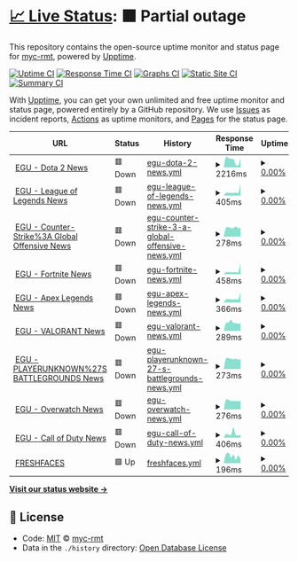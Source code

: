 # [📈 Live Status](https://myc-rmt.github.io/upptime): <!--live status--> **🟧 Partial outage**

This repository contains the open-source uptime monitor and status page for [myc-rmt](https://myc-rmt.github.io/upptime), powered by [Upptime](https://github.com/upptime/upptime).

[![Uptime CI](https://github.com/koj-co/upptime/workflows/Uptime%20CI/badge.svg)](https://github.com/koj-co/upptime/actions?query=workflow%3A%22Uptime+CI%22)
[![Response Time CI](https://github.com/koj-co/upptime/workflows/Response%20Time%20CI/badge.svg)](https://github.com/koj-co/upptime/actions?query=workflow%3A%22Response+Time+CI%22)
[![Graphs CI](https://github.com/koj-co/upptime/workflows/Graphs%20CI/badge.svg)](https://github.com/koj-co/upptime/actions?query=workflow%3A%22Graphs+CI%22)
[![Static Site CI](https://github.com/koj-co/upptime/workflows/Static%20Site%20CI/badge.svg)](https://github.com/koj-co/upptime/actions?query=workflow%3A%22Static+Site+CI%22)
[![Summary CI](https://github.com/koj-co/upptime/workflows/Summary%20CI/badge.svg)](https://github.com/koj-co/upptime/actions?query=workflow%3A%22Summary+CI%22)

With [Upptime](https://upptime.js.org), you can get your own unlimited and free uptime monitor and status page, powered entirely by a GitHub repository. We use [Issues](https://github.com/myc-rmt/upptime/issues) as incident reports, [Actions](https://github.com/myc-rmt/upptime/actions) as uptime monitors, and [Pages](https://myc-rmt.github.io/upptime) for the status page.

<!--start: status pages-->
<!-- This summary is generated by Upptime (https://github.com/upptime/upptime) -->
<!-- Do not edit this manually, your changes will be overwritten -->
<!-- prettier-ignore -->
| URL | Status | History | Response Time | Uptime |
| --- | ------ | ------- | ------------- | ------ |
| <img alt="" src="https://favicons.githubusercontent.com/my-egu.vercel.app" height="13"> [EGU - Dota 2 News](https://my-egu.vercel.app/api/news/scrapeGoogle?topic=Dota%202) | 🟥 Down | [egu-dota-2-news.yml](https://github.com/myc-rmt/upptime/commits/HEAD/history/egu-dota-2-news.yml) | <details><summary><img alt="Response time graph" src="./graphs/egu-dota-2-news/response-time-week.png" height="20"> 2216ms</summary><br><a href="https://upptime.myc.com.my/history/egu-dota-2-news"><img alt="Response time 7136" src="https://img.shields.io/endpoint?url=https%3A%2F%2Fraw.githubusercontent.com%2Fmyc-rmt%2Fupptime%2FHEAD%2Fapi%2Fegu-dota-2-news%2Fresponse-time.json"></a><br><a href="https://upptime.myc.com.my/history/egu-dota-2-news"><img alt="24-hour response time 2736" src="https://img.shields.io/endpoint?url=https%3A%2F%2Fraw.githubusercontent.com%2Fmyc-rmt%2Fupptime%2FHEAD%2Fapi%2Fegu-dota-2-news%2Fresponse-time-day.json"></a><br><a href="https://upptime.myc.com.my/history/egu-dota-2-news"><img alt="7-day response time 2216" src="https://img.shields.io/endpoint?url=https%3A%2F%2Fraw.githubusercontent.com%2Fmyc-rmt%2Fupptime%2FHEAD%2Fapi%2Fegu-dota-2-news%2Fresponse-time-week.json"></a><br><a href="https://upptime.myc.com.my/history/egu-dota-2-news"><img alt="30-day response time 5620" src="https://img.shields.io/endpoint?url=https%3A%2F%2Fraw.githubusercontent.com%2Fmyc-rmt%2Fupptime%2FHEAD%2Fapi%2Fegu-dota-2-news%2Fresponse-time-month.json"></a><br><a href="https://upptime.myc.com.my/history/egu-dota-2-news"><img alt="1-year response time 7136" src="https://img.shields.io/endpoint?url=https%3A%2F%2Fraw.githubusercontent.com%2Fmyc-rmt%2Fupptime%2FHEAD%2Fapi%2Fegu-dota-2-news%2Fresponse-time-year.json"></a></details> | <details><summary><a href="https://upptime.myc.com.my/history/egu-dota-2-news">0.00%</a></summary><a href="https://upptime.myc.com.my/history/egu-dota-2-news"><img alt="All-time uptime 65.26%" src="https://img.shields.io/endpoint?url=https%3A%2F%2Fraw.githubusercontent.com%2Fmyc-rmt%2Fupptime%2FHEAD%2Fapi%2Fegu-dota-2-news%2Fuptime.json"></a><br><a href="https://upptime.myc.com.my/history/egu-dota-2-news"><img alt="24-hour uptime 0.00%" src="https://img.shields.io/endpoint?url=https%3A%2F%2Fraw.githubusercontent.com%2Fmyc-rmt%2Fupptime%2FHEAD%2Fapi%2Fegu-dota-2-news%2Fuptime-day.json"></a><br><a href="https://upptime.myc.com.my/history/egu-dota-2-news"><img alt="7-day uptime 0.00%" src="https://img.shields.io/endpoint?url=https%3A%2F%2Fraw.githubusercontent.com%2Fmyc-rmt%2Fupptime%2FHEAD%2Fapi%2Fegu-dota-2-news%2Fuptime-week.json"></a><br><a href="https://upptime.myc.com.my/history/egu-dota-2-news"><img alt="30-day uptime 6.21%" src="https://img.shields.io/endpoint?url=https%3A%2F%2Fraw.githubusercontent.com%2Fmyc-rmt%2Fupptime%2FHEAD%2Fapi%2Fegu-dota-2-news%2Fuptime-month.json"></a><br><a href="https://upptime.myc.com.my/history/egu-dota-2-news"><img alt="1-year uptime 65.26%" src="https://img.shields.io/endpoint?url=https%3A%2F%2Fraw.githubusercontent.com%2Fmyc-rmt%2Fupptime%2FHEAD%2Fapi%2Fegu-dota-2-news%2Fuptime-year.json"></a></details>
| <img alt="" src="https://favicons.githubusercontent.com/my-egu.vercel.app" height="13"> [EGU - League of Legends News](https://my-egu.vercel.app/api/news/scrapeGoogle?topic=League%20of%20Legends) | 🟥 Down | [egu-league-of-legends-news.yml](https://github.com/myc-rmt/upptime/commits/HEAD/history/egu-league-of-legends-news.yml) | <details><summary><img alt="Response time graph" src="./graphs/egu-league-of-legends-news/response-time-week.png" height="20"> 405ms</summary><br><a href="https://upptime.myc.com.my/history/egu-league-of-legends-news"><img alt="Response time 459" src="https://img.shields.io/endpoint?url=https%3A%2F%2Fraw.githubusercontent.com%2Fmyc-rmt%2Fupptime%2FHEAD%2Fapi%2Fegu-league-of-legends-news%2Fresponse-time.json"></a><br><a href="https://upptime.myc.com.my/history/egu-league-of-legends-news"><img alt="24-hour response time 1166" src="https://img.shields.io/endpoint?url=https%3A%2F%2Fraw.githubusercontent.com%2Fmyc-rmt%2Fupptime%2FHEAD%2Fapi%2Fegu-league-of-legends-news%2Fresponse-time-day.json"></a><br><a href="https://upptime.myc.com.my/history/egu-league-of-legends-news"><img alt="7-day response time 405" src="https://img.shields.io/endpoint?url=https%3A%2F%2Fraw.githubusercontent.com%2Fmyc-rmt%2Fupptime%2FHEAD%2Fapi%2Fegu-league-of-legends-news%2Fresponse-time-week.json"></a><br><a href="https://upptime.myc.com.my/history/egu-league-of-legends-news"><img alt="30-day response time 372" src="https://img.shields.io/endpoint?url=https%3A%2F%2Fraw.githubusercontent.com%2Fmyc-rmt%2Fupptime%2FHEAD%2Fapi%2Fegu-league-of-legends-news%2Fresponse-time-month.json"></a><br><a href="https://upptime.myc.com.my/history/egu-league-of-legends-news"><img alt="1-year response time 459" src="https://img.shields.io/endpoint?url=https%3A%2F%2Fraw.githubusercontent.com%2Fmyc-rmt%2Fupptime%2FHEAD%2Fapi%2Fegu-league-of-legends-news%2Fresponse-time-year.json"></a></details> | <details><summary><a href="https://upptime.myc.com.my/history/egu-league-of-legends-news">0.00%</a></summary><a href="https://upptime.myc.com.my/history/egu-league-of-legends-news"><img alt="All-time uptime 67.71%" src="https://img.shields.io/endpoint?url=https%3A%2F%2Fraw.githubusercontent.com%2Fmyc-rmt%2Fupptime%2FHEAD%2Fapi%2Fegu-league-of-legends-news%2Fuptime.json"></a><br><a href="https://upptime.myc.com.my/history/egu-league-of-legends-news"><img alt="24-hour uptime 0.00%" src="https://img.shields.io/endpoint?url=https%3A%2F%2Fraw.githubusercontent.com%2Fmyc-rmt%2Fupptime%2FHEAD%2Fapi%2Fegu-league-of-legends-news%2Fuptime-day.json"></a><br><a href="https://upptime.myc.com.my/history/egu-league-of-legends-news"><img alt="7-day uptime 0.00%" src="https://img.shields.io/endpoint?url=https%3A%2F%2Fraw.githubusercontent.com%2Fmyc-rmt%2Fupptime%2FHEAD%2Fapi%2Fegu-league-of-legends-news%2Fuptime-week.json"></a><br><a href="https://upptime.myc.com.my/history/egu-league-of-legends-news"><img alt="30-day uptime 7.84%" src="https://img.shields.io/endpoint?url=https%3A%2F%2Fraw.githubusercontent.com%2Fmyc-rmt%2Fupptime%2FHEAD%2Fapi%2Fegu-league-of-legends-news%2Fuptime-month.json"></a><br><a href="https://upptime.myc.com.my/history/egu-league-of-legends-news"><img alt="1-year uptime 67.71%" src="https://img.shields.io/endpoint?url=https%3A%2F%2Fraw.githubusercontent.com%2Fmyc-rmt%2Fupptime%2FHEAD%2Fapi%2Fegu-league-of-legends-news%2Fuptime-year.json"></a></details>
| <img alt="" src="https://favicons.githubusercontent.com/my-egu.vercel.app" height="13"> [EGU - Counter-Strike%3A Global Offensive News](https://my-egu.vercel.app/api/news/scrapeGoogle?topic=Counter-Strike%3A%20Global%20Offensive) | 🟥 Down | [egu-counter-strike-3-a-global-offensive-news.yml](https://github.com/myc-rmt/upptime/commits/HEAD/history/egu-counter-strike-3-a-global-offensive-news.yml) | <details><summary><img alt="Response time graph" src="./graphs/egu-counter-strike-3-a-global-offensive-news/response-time-week.png" height="20"> 278ms</summary><br><a href="https://upptime.myc.com.my/history/egu-counter-strike-3-a-global-offensive-news"><img alt="Response time 407" src="https://img.shields.io/endpoint?url=https%3A%2F%2Fraw.githubusercontent.com%2Fmyc-rmt%2Fupptime%2FHEAD%2Fapi%2Fegu-counter-strike-3-a-global-offensive-news%2Fresponse-time.json"></a><br><a href="https://upptime.myc.com.my/history/egu-counter-strike-3-a-global-offensive-news"><img alt="24-hour response time 269" src="https://img.shields.io/endpoint?url=https%3A%2F%2Fraw.githubusercontent.com%2Fmyc-rmt%2Fupptime%2FHEAD%2Fapi%2Fegu-counter-strike-3-a-global-offensive-news%2Fresponse-time-day.json"></a><br><a href="https://upptime.myc.com.my/history/egu-counter-strike-3-a-global-offensive-news"><img alt="7-day response time 278" src="https://img.shields.io/endpoint?url=https%3A%2F%2Fraw.githubusercontent.com%2Fmyc-rmt%2Fupptime%2FHEAD%2Fapi%2Fegu-counter-strike-3-a-global-offensive-news%2Fresponse-time-week.json"></a><br><a href="https://upptime.myc.com.my/history/egu-counter-strike-3-a-global-offensive-news"><img alt="30-day response time 336" src="https://img.shields.io/endpoint?url=https%3A%2F%2Fraw.githubusercontent.com%2Fmyc-rmt%2Fupptime%2FHEAD%2Fapi%2Fegu-counter-strike-3-a-global-offensive-news%2Fresponse-time-month.json"></a><br><a href="https://upptime.myc.com.my/history/egu-counter-strike-3-a-global-offensive-news"><img alt="1-year response time 407" src="https://img.shields.io/endpoint?url=https%3A%2F%2Fraw.githubusercontent.com%2Fmyc-rmt%2Fupptime%2FHEAD%2Fapi%2Fegu-counter-strike-3-a-global-offensive-news%2Fresponse-time-year.json"></a></details> | <details><summary><a href="https://upptime.myc.com.my/history/egu-counter-strike-3-a-global-offensive-news">0.00%</a></summary><a href="https://upptime.myc.com.my/history/egu-counter-strike-3-a-global-offensive-news"><img alt="All-time uptime 67.71%" src="https://img.shields.io/endpoint?url=https%3A%2F%2Fraw.githubusercontent.com%2Fmyc-rmt%2Fupptime%2FHEAD%2Fapi%2Fegu-counter-strike-3-a-global-offensive-news%2Fuptime.json"></a><br><a href="https://upptime.myc.com.my/history/egu-counter-strike-3-a-global-offensive-news"><img alt="24-hour uptime 0.00%" src="https://img.shields.io/endpoint?url=https%3A%2F%2Fraw.githubusercontent.com%2Fmyc-rmt%2Fupptime%2FHEAD%2Fapi%2Fegu-counter-strike-3-a-global-offensive-news%2Fuptime-day.json"></a><br><a href="https://upptime.myc.com.my/history/egu-counter-strike-3-a-global-offensive-news"><img alt="7-day uptime 0.00%" src="https://img.shields.io/endpoint?url=https%3A%2F%2Fraw.githubusercontent.com%2Fmyc-rmt%2Fupptime%2FHEAD%2Fapi%2Fegu-counter-strike-3-a-global-offensive-news%2Fuptime-week.json"></a><br><a href="https://upptime.myc.com.my/history/egu-counter-strike-3-a-global-offensive-news"><img alt="30-day uptime 7.84%" src="https://img.shields.io/endpoint?url=https%3A%2F%2Fraw.githubusercontent.com%2Fmyc-rmt%2Fupptime%2FHEAD%2Fapi%2Fegu-counter-strike-3-a-global-offensive-news%2Fuptime-month.json"></a><br><a href="https://upptime.myc.com.my/history/egu-counter-strike-3-a-global-offensive-news"><img alt="1-year uptime 67.71%" src="https://img.shields.io/endpoint?url=https%3A%2F%2Fraw.githubusercontent.com%2Fmyc-rmt%2Fupptime%2FHEAD%2Fapi%2Fegu-counter-strike-3-a-global-offensive-news%2Fuptime-year.json"></a></details>
| <img alt="" src="https://favicons.githubusercontent.com/my-egu.vercel.app" height="13"> [EGU - Fortnite News](https://my-egu.vercel.app/api/news/scrapeGoogle?topic=Fortnite) | 🟥 Down | [egu-fortnite-news.yml](https://github.com/myc-rmt/upptime/commits/HEAD/history/egu-fortnite-news.yml) | <details><summary><img alt="Response time graph" src="./graphs/egu-fortnite-news/response-time-week.png" height="20"> 458ms</summary><br><a href="https://upptime.myc.com.my/history/egu-fortnite-news"><img alt="Response time 416" src="https://img.shields.io/endpoint?url=https%3A%2F%2Fraw.githubusercontent.com%2Fmyc-rmt%2Fupptime%2FHEAD%2Fapi%2Fegu-fortnite-news%2Fresponse-time.json"></a><br><a href="https://upptime.myc.com.my/history/egu-fortnite-news"><img alt="24-hour response time 1540" src="https://img.shields.io/endpoint?url=https%3A%2F%2Fraw.githubusercontent.com%2Fmyc-rmt%2Fupptime%2FHEAD%2Fapi%2Fegu-fortnite-news%2Fresponse-time-day.json"></a><br><a href="https://upptime.myc.com.my/history/egu-fortnite-news"><img alt="7-day response time 458" src="https://img.shields.io/endpoint?url=https%3A%2F%2Fraw.githubusercontent.com%2Fmyc-rmt%2Fupptime%2FHEAD%2Fapi%2Fegu-fortnite-news%2Fresponse-time-week.json"></a><br><a href="https://upptime.myc.com.my/history/egu-fortnite-news"><img alt="30-day response time 341" src="https://img.shields.io/endpoint?url=https%3A%2F%2Fraw.githubusercontent.com%2Fmyc-rmt%2Fupptime%2FHEAD%2Fapi%2Fegu-fortnite-news%2Fresponse-time-month.json"></a><br><a href="https://upptime.myc.com.my/history/egu-fortnite-news"><img alt="1-year response time 416" src="https://img.shields.io/endpoint?url=https%3A%2F%2Fraw.githubusercontent.com%2Fmyc-rmt%2Fupptime%2FHEAD%2Fapi%2Fegu-fortnite-news%2Fresponse-time-year.json"></a></details> | <details><summary><a href="https://upptime.myc.com.my/history/egu-fortnite-news">0.00%</a></summary><a href="https://upptime.myc.com.my/history/egu-fortnite-news"><img alt="All-time uptime 67.71%" src="https://img.shields.io/endpoint?url=https%3A%2F%2Fraw.githubusercontent.com%2Fmyc-rmt%2Fupptime%2FHEAD%2Fapi%2Fegu-fortnite-news%2Fuptime.json"></a><br><a href="https://upptime.myc.com.my/history/egu-fortnite-news"><img alt="24-hour uptime 0.00%" src="https://img.shields.io/endpoint?url=https%3A%2F%2Fraw.githubusercontent.com%2Fmyc-rmt%2Fupptime%2FHEAD%2Fapi%2Fegu-fortnite-news%2Fuptime-day.json"></a><br><a href="https://upptime.myc.com.my/history/egu-fortnite-news"><img alt="7-day uptime 0.00%" src="https://img.shields.io/endpoint?url=https%3A%2F%2Fraw.githubusercontent.com%2Fmyc-rmt%2Fupptime%2FHEAD%2Fapi%2Fegu-fortnite-news%2Fuptime-week.json"></a><br><a href="https://upptime.myc.com.my/history/egu-fortnite-news"><img alt="30-day uptime 7.84%" src="https://img.shields.io/endpoint?url=https%3A%2F%2Fraw.githubusercontent.com%2Fmyc-rmt%2Fupptime%2FHEAD%2Fapi%2Fegu-fortnite-news%2Fuptime-month.json"></a><br><a href="https://upptime.myc.com.my/history/egu-fortnite-news"><img alt="1-year uptime 67.71%" src="https://img.shields.io/endpoint?url=https%3A%2F%2Fraw.githubusercontent.com%2Fmyc-rmt%2Fupptime%2FHEAD%2Fapi%2Fegu-fortnite-news%2Fuptime-year.json"></a></details>
| <img alt="" src="https://favicons.githubusercontent.com/my-egu.vercel.app" height="13"> [EGU - Apex Legends News](https://my-egu.vercel.app/api/news/scrapeGoogle?topic=Apex%20Legends) | 🟥 Down | [egu-apex-legends-news.yml](https://github.com/myc-rmt/upptime/commits/HEAD/history/egu-apex-legends-news.yml) | <details><summary><img alt="Response time graph" src="./graphs/egu-apex-legends-news/response-time-week.png" height="20"> 366ms</summary><br><a href="https://upptime.myc.com.my/history/egu-apex-legends-news"><img alt="Response time 407" src="https://img.shields.io/endpoint?url=https%3A%2F%2Fraw.githubusercontent.com%2Fmyc-rmt%2Fupptime%2FHEAD%2Fapi%2Fegu-apex-legends-news%2Fresponse-time.json"></a><br><a href="https://upptime.myc.com.my/history/egu-apex-legends-news"><img alt="24-hour response time 908" src="https://img.shields.io/endpoint?url=https%3A%2F%2Fraw.githubusercontent.com%2Fmyc-rmt%2Fupptime%2FHEAD%2Fapi%2Fegu-apex-legends-news%2Fresponse-time-day.json"></a><br><a href="https://upptime.myc.com.my/history/egu-apex-legends-news"><img alt="7-day response time 366" src="https://img.shields.io/endpoint?url=https%3A%2F%2Fraw.githubusercontent.com%2Fmyc-rmt%2Fupptime%2FHEAD%2Fapi%2Fegu-apex-legends-news%2Fresponse-time-week.json"></a><br><a href="https://upptime.myc.com.my/history/egu-apex-legends-news"><img alt="30-day response time 319" src="https://img.shields.io/endpoint?url=https%3A%2F%2Fraw.githubusercontent.com%2Fmyc-rmt%2Fupptime%2FHEAD%2Fapi%2Fegu-apex-legends-news%2Fresponse-time-month.json"></a><br><a href="https://upptime.myc.com.my/history/egu-apex-legends-news"><img alt="1-year response time 407" src="https://img.shields.io/endpoint?url=https%3A%2F%2Fraw.githubusercontent.com%2Fmyc-rmt%2Fupptime%2FHEAD%2Fapi%2Fegu-apex-legends-news%2Fresponse-time-year.json"></a></details> | <details><summary><a href="https://upptime.myc.com.my/history/egu-apex-legends-news">0.00%</a></summary><a href="https://upptime.myc.com.my/history/egu-apex-legends-news"><img alt="All-time uptime 67.71%" src="https://img.shields.io/endpoint?url=https%3A%2F%2Fraw.githubusercontent.com%2Fmyc-rmt%2Fupptime%2FHEAD%2Fapi%2Fegu-apex-legends-news%2Fuptime.json"></a><br><a href="https://upptime.myc.com.my/history/egu-apex-legends-news"><img alt="24-hour uptime 0.00%" src="https://img.shields.io/endpoint?url=https%3A%2F%2Fraw.githubusercontent.com%2Fmyc-rmt%2Fupptime%2FHEAD%2Fapi%2Fegu-apex-legends-news%2Fuptime-day.json"></a><br><a href="https://upptime.myc.com.my/history/egu-apex-legends-news"><img alt="7-day uptime 0.00%" src="https://img.shields.io/endpoint?url=https%3A%2F%2Fraw.githubusercontent.com%2Fmyc-rmt%2Fupptime%2FHEAD%2Fapi%2Fegu-apex-legends-news%2Fuptime-week.json"></a><br><a href="https://upptime.myc.com.my/history/egu-apex-legends-news"><img alt="30-day uptime 7.84%" src="https://img.shields.io/endpoint?url=https%3A%2F%2Fraw.githubusercontent.com%2Fmyc-rmt%2Fupptime%2FHEAD%2Fapi%2Fegu-apex-legends-news%2Fuptime-month.json"></a><br><a href="https://upptime.myc.com.my/history/egu-apex-legends-news"><img alt="1-year uptime 67.71%" src="https://img.shields.io/endpoint?url=https%3A%2F%2Fraw.githubusercontent.com%2Fmyc-rmt%2Fupptime%2FHEAD%2Fapi%2Fegu-apex-legends-news%2Fuptime-year.json"></a></details>
| <img alt="" src="https://favicons.githubusercontent.com/my-egu.vercel.app" height="13"> [EGU - VALORANT News](https://my-egu.vercel.app/api/news/scrapeGoogle?topic=VALORANT) | 🟥 Down | [egu-valorant-news.yml](https://github.com/myc-rmt/upptime/commits/HEAD/history/egu-valorant-news.yml) | <details><summary><img alt="Response time graph" src="./graphs/egu-valorant-news/response-time-week.png" height="20"> 289ms</summary><br><a href="https://upptime.myc.com.my/history/egu-valorant-news"><img alt="Response time 318" src="https://img.shields.io/endpoint?url=https%3A%2F%2Fraw.githubusercontent.com%2Fmyc-rmt%2Fupptime%2FHEAD%2Fapi%2Fegu-valorant-news%2Fresponse-time.json"></a><br><a href="https://upptime.myc.com.my/history/egu-valorant-news"><img alt="24-hour response time 265" src="https://img.shields.io/endpoint?url=https%3A%2F%2Fraw.githubusercontent.com%2Fmyc-rmt%2Fupptime%2FHEAD%2Fapi%2Fegu-valorant-news%2Fresponse-time-day.json"></a><br><a href="https://upptime.myc.com.my/history/egu-valorant-news"><img alt="7-day response time 289" src="https://img.shields.io/endpoint?url=https%3A%2F%2Fraw.githubusercontent.com%2Fmyc-rmt%2Fupptime%2FHEAD%2Fapi%2Fegu-valorant-news%2Fresponse-time-week.json"></a><br><a href="https://upptime.myc.com.my/history/egu-valorant-news"><img alt="30-day response time 293" src="https://img.shields.io/endpoint?url=https%3A%2F%2Fraw.githubusercontent.com%2Fmyc-rmt%2Fupptime%2FHEAD%2Fapi%2Fegu-valorant-news%2Fresponse-time-month.json"></a><br><a href="https://upptime.myc.com.my/history/egu-valorant-news"><img alt="1-year response time 318" src="https://img.shields.io/endpoint?url=https%3A%2F%2Fraw.githubusercontent.com%2Fmyc-rmt%2Fupptime%2FHEAD%2Fapi%2Fegu-valorant-news%2Fresponse-time-year.json"></a></details> | <details><summary><a href="https://upptime.myc.com.my/history/egu-valorant-news">0.00%</a></summary><a href="https://upptime.myc.com.my/history/egu-valorant-news"><img alt="All-time uptime 67.69%" src="https://img.shields.io/endpoint?url=https%3A%2F%2Fraw.githubusercontent.com%2Fmyc-rmt%2Fupptime%2FHEAD%2Fapi%2Fegu-valorant-news%2Fuptime.json"></a><br><a href="https://upptime.myc.com.my/history/egu-valorant-news"><img alt="24-hour uptime 0.00%" src="https://img.shields.io/endpoint?url=https%3A%2F%2Fraw.githubusercontent.com%2Fmyc-rmt%2Fupptime%2FHEAD%2Fapi%2Fegu-valorant-news%2Fuptime-day.json"></a><br><a href="https://upptime.myc.com.my/history/egu-valorant-news"><img alt="7-day uptime 0.00%" src="https://img.shields.io/endpoint?url=https%3A%2F%2Fraw.githubusercontent.com%2Fmyc-rmt%2Fupptime%2FHEAD%2Fapi%2Fegu-valorant-news%2Fuptime-week.json"></a><br><a href="https://upptime.myc.com.my/history/egu-valorant-news"><img alt="30-day uptime 7.84%" src="https://img.shields.io/endpoint?url=https%3A%2F%2Fraw.githubusercontent.com%2Fmyc-rmt%2Fupptime%2FHEAD%2Fapi%2Fegu-valorant-news%2Fuptime-month.json"></a><br><a href="https://upptime.myc.com.my/history/egu-valorant-news"><img alt="1-year uptime 67.69%" src="https://img.shields.io/endpoint?url=https%3A%2F%2Fraw.githubusercontent.com%2Fmyc-rmt%2Fupptime%2FHEAD%2Fapi%2Fegu-valorant-news%2Fuptime-year.json"></a></details>
| <img alt="" src="https://favicons.githubusercontent.com/my-egu.vercel.app" height="13"> [EGU - PLAYERUNKNOWN%27S BATTLEGROUNDS News](https://my-egu.vercel.app/api/news/scrapeGoogle?topic=PLAYERUNKNOWN%27S%20BATTLEGROUNDS) | 🟥 Down | [egu-playerunknown-27-s-battlegrounds-news.yml](https://github.com/myc-rmt/upptime/commits/HEAD/history/egu-playerunknown-27-s-battlegrounds-news.yml) | <details><summary><img alt="Response time graph" src="./graphs/egu-playerunknown-27-s-battlegrounds-news/response-time-week.png" height="20"> 273ms</summary><br><a href="https://upptime.myc.com.my/history/egu-playerunknown-27-s-battlegrounds-news"><img alt="Response time 333" src="https://img.shields.io/endpoint?url=https%3A%2F%2Fraw.githubusercontent.com%2Fmyc-rmt%2Fupptime%2FHEAD%2Fapi%2Fegu-playerunknown-27-s-battlegrounds-news%2Fresponse-time.json"></a><br><a href="https://upptime.myc.com.my/history/egu-playerunknown-27-s-battlegrounds-news"><img alt="24-hour response time 267" src="https://img.shields.io/endpoint?url=https%3A%2F%2Fraw.githubusercontent.com%2Fmyc-rmt%2Fupptime%2FHEAD%2Fapi%2Fegu-playerunknown-27-s-battlegrounds-news%2Fresponse-time-day.json"></a><br><a href="https://upptime.myc.com.my/history/egu-playerunknown-27-s-battlegrounds-news"><img alt="7-day response time 273" src="https://img.shields.io/endpoint?url=https%3A%2F%2Fraw.githubusercontent.com%2Fmyc-rmt%2Fupptime%2FHEAD%2Fapi%2Fegu-playerunknown-27-s-battlegrounds-news%2Fresponse-time-week.json"></a><br><a href="https://upptime.myc.com.my/history/egu-playerunknown-27-s-battlegrounds-news"><img alt="30-day response time 298" src="https://img.shields.io/endpoint?url=https%3A%2F%2Fraw.githubusercontent.com%2Fmyc-rmt%2Fupptime%2FHEAD%2Fapi%2Fegu-playerunknown-27-s-battlegrounds-news%2Fresponse-time-month.json"></a><br><a href="https://upptime.myc.com.my/history/egu-playerunknown-27-s-battlegrounds-news"><img alt="1-year response time 333" src="https://img.shields.io/endpoint?url=https%3A%2F%2Fraw.githubusercontent.com%2Fmyc-rmt%2Fupptime%2FHEAD%2Fapi%2Fegu-playerunknown-27-s-battlegrounds-news%2Fresponse-time-year.json"></a></details> | <details><summary><a href="https://upptime.myc.com.my/history/egu-playerunknown-27-s-battlegrounds-news">0.00%</a></summary><a href="https://upptime.myc.com.my/history/egu-playerunknown-27-s-battlegrounds-news"><img alt="All-time uptime 67.69%" src="https://img.shields.io/endpoint?url=https%3A%2F%2Fraw.githubusercontent.com%2Fmyc-rmt%2Fupptime%2FHEAD%2Fapi%2Fegu-playerunknown-27-s-battlegrounds-news%2Fuptime.json"></a><br><a href="https://upptime.myc.com.my/history/egu-playerunknown-27-s-battlegrounds-news"><img alt="24-hour uptime 0.00%" src="https://img.shields.io/endpoint?url=https%3A%2F%2Fraw.githubusercontent.com%2Fmyc-rmt%2Fupptime%2FHEAD%2Fapi%2Fegu-playerunknown-27-s-battlegrounds-news%2Fuptime-day.json"></a><br><a href="https://upptime.myc.com.my/history/egu-playerunknown-27-s-battlegrounds-news"><img alt="7-day uptime 0.00%" src="https://img.shields.io/endpoint?url=https%3A%2F%2Fraw.githubusercontent.com%2Fmyc-rmt%2Fupptime%2FHEAD%2Fapi%2Fegu-playerunknown-27-s-battlegrounds-news%2Fuptime-week.json"></a><br><a href="https://upptime.myc.com.my/history/egu-playerunknown-27-s-battlegrounds-news"><img alt="30-day uptime 7.84%" src="https://img.shields.io/endpoint?url=https%3A%2F%2Fraw.githubusercontent.com%2Fmyc-rmt%2Fupptime%2FHEAD%2Fapi%2Fegu-playerunknown-27-s-battlegrounds-news%2Fuptime-month.json"></a><br><a href="https://upptime.myc.com.my/history/egu-playerunknown-27-s-battlegrounds-news"><img alt="1-year uptime 67.69%" src="https://img.shields.io/endpoint?url=https%3A%2F%2Fraw.githubusercontent.com%2Fmyc-rmt%2Fupptime%2FHEAD%2Fapi%2Fegu-playerunknown-27-s-battlegrounds-news%2Fuptime-year.json"></a></details>
| <img alt="" src="https://favicons.githubusercontent.com/my-egu.vercel.app" height="13"> [EGU - Overwatch News](https://my-egu.vercel.app/api/news/scrapeGoogle?topic=Overwatch) | 🟥 Down | [egu-overwatch-news.yml](https://github.com/myc-rmt/upptime/commits/HEAD/history/egu-overwatch-news.yml) | <details><summary><img alt="Response time graph" src="./graphs/egu-overwatch-news/response-time-week.png" height="20"> 276ms</summary><br><a href="https://upptime.myc.com.my/history/egu-overwatch-news"><img alt="Response time 402" src="https://img.shields.io/endpoint?url=https%3A%2F%2Fraw.githubusercontent.com%2Fmyc-rmt%2Fupptime%2FHEAD%2Fapi%2Fegu-overwatch-news%2Fresponse-time.json"></a><br><a href="https://upptime.myc.com.my/history/egu-overwatch-news"><img alt="24-hour response time 274" src="https://img.shields.io/endpoint?url=https%3A%2F%2Fraw.githubusercontent.com%2Fmyc-rmt%2Fupptime%2FHEAD%2Fapi%2Fegu-overwatch-news%2Fresponse-time-day.json"></a><br><a href="https://upptime.myc.com.my/history/egu-overwatch-news"><img alt="7-day response time 276" src="https://img.shields.io/endpoint?url=https%3A%2F%2Fraw.githubusercontent.com%2Fmyc-rmt%2Fupptime%2FHEAD%2Fapi%2Fegu-overwatch-news%2Fresponse-time-week.json"></a><br><a href="https://upptime.myc.com.my/history/egu-overwatch-news"><img alt="30-day response time 325" src="https://img.shields.io/endpoint?url=https%3A%2F%2Fraw.githubusercontent.com%2Fmyc-rmt%2Fupptime%2FHEAD%2Fapi%2Fegu-overwatch-news%2Fresponse-time-month.json"></a><br><a href="https://upptime.myc.com.my/history/egu-overwatch-news"><img alt="1-year response time 402" src="https://img.shields.io/endpoint?url=https%3A%2F%2Fraw.githubusercontent.com%2Fmyc-rmt%2Fupptime%2FHEAD%2Fapi%2Fegu-overwatch-news%2Fresponse-time-year.json"></a></details> | <details><summary><a href="https://upptime.myc.com.my/history/egu-overwatch-news">0.00%</a></summary><a href="https://upptime.myc.com.my/history/egu-overwatch-news"><img alt="All-time uptime 67.70%" src="https://img.shields.io/endpoint?url=https%3A%2F%2Fraw.githubusercontent.com%2Fmyc-rmt%2Fupptime%2FHEAD%2Fapi%2Fegu-overwatch-news%2Fuptime.json"></a><br><a href="https://upptime.myc.com.my/history/egu-overwatch-news"><img alt="24-hour uptime 0.00%" src="https://img.shields.io/endpoint?url=https%3A%2F%2Fraw.githubusercontent.com%2Fmyc-rmt%2Fupptime%2FHEAD%2Fapi%2Fegu-overwatch-news%2Fuptime-day.json"></a><br><a href="https://upptime.myc.com.my/history/egu-overwatch-news"><img alt="7-day uptime 0.00%" src="https://img.shields.io/endpoint?url=https%3A%2F%2Fraw.githubusercontent.com%2Fmyc-rmt%2Fupptime%2FHEAD%2Fapi%2Fegu-overwatch-news%2Fuptime-week.json"></a><br><a href="https://upptime.myc.com.my/history/egu-overwatch-news"><img alt="30-day uptime 7.84%" src="https://img.shields.io/endpoint?url=https%3A%2F%2Fraw.githubusercontent.com%2Fmyc-rmt%2Fupptime%2FHEAD%2Fapi%2Fegu-overwatch-news%2Fuptime-month.json"></a><br><a href="https://upptime.myc.com.my/history/egu-overwatch-news"><img alt="1-year uptime 67.70%" src="https://img.shields.io/endpoint?url=https%3A%2F%2Fraw.githubusercontent.com%2Fmyc-rmt%2Fupptime%2FHEAD%2Fapi%2Fegu-overwatch-news%2Fuptime-year.json"></a></details>
| <img alt="" src="https://favicons.githubusercontent.com/my-egu.vercel.app" height="13"> [EGU - Call of Duty News](https://my-egu.vercel.app/api/news/scrapeGoogle?topic=Call%20of%20Duty) | 🟥 Down | [egu-call-of-duty-news.yml](https://github.com/myc-rmt/upptime/commits/HEAD/history/egu-call-of-duty-news.yml) | <details><summary><img alt="Response time graph" src="./graphs/egu-call-of-duty-news/response-time-week.png" height="20"> 406ms</summary><br><a href="https://upptime.myc.com.my/history/egu-call-of-duty-news"><img alt="Response time 453" src="https://img.shields.io/endpoint?url=https%3A%2F%2Fraw.githubusercontent.com%2Fmyc-rmt%2Fupptime%2FHEAD%2Fapi%2Fegu-call-of-duty-news%2Fresponse-time.json"></a><br><a href="https://upptime.myc.com.my/history/egu-call-of-duty-news"><img alt="24-hour response time 267" src="https://img.shields.io/endpoint?url=https%3A%2F%2Fraw.githubusercontent.com%2Fmyc-rmt%2Fupptime%2FHEAD%2Fapi%2Fegu-call-of-duty-news%2Fresponse-time-day.json"></a><br><a href="https://upptime.myc.com.my/history/egu-call-of-duty-news"><img alt="7-day response time 406" src="https://img.shields.io/endpoint?url=https%3A%2F%2Fraw.githubusercontent.com%2Fmyc-rmt%2Fupptime%2FHEAD%2Fapi%2Fegu-call-of-duty-news%2Fresponse-time-week.json"></a><br><a href="https://upptime.myc.com.my/history/egu-call-of-duty-news"><img alt="30-day response time 371" src="https://img.shields.io/endpoint?url=https%3A%2F%2Fraw.githubusercontent.com%2Fmyc-rmt%2Fupptime%2FHEAD%2Fapi%2Fegu-call-of-duty-news%2Fresponse-time-month.json"></a><br><a href="https://upptime.myc.com.my/history/egu-call-of-duty-news"><img alt="1-year response time 453" src="https://img.shields.io/endpoint?url=https%3A%2F%2Fraw.githubusercontent.com%2Fmyc-rmt%2Fupptime%2FHEAD%2Fapi%2Fegu-call-of-duty-news%2Fresponse-time-year.json"></a></details> | <details><summary><a href="https://upptime.myc.com.my/history/egu-call-of-duty-news">0.00%</a></summary><a href="https://upptime.myc.com.my/history/egu-call-of-duty-news"><img alt="All-time uptime 67.69%" src="https://img.shields.io/endpoint?url=https%3A%2F%2Fraw.githubusercontent.com%2Fmyc-rmt%2Fupptime%2FHEAD%2Fapi%2Fegu-call-of-duty-news%2Fuptime.json"></a><br><a href="https://upptime.myc.com.my/history/egu-call-of-duty-news"><img alt="24-hour uptime 0.00%" src="https://img.shields.io/endpoint?url=https%3A%2F%2Fraw.githubusercontent.com%2Fmyc-rmt%2Fupptime%2FHEAD%2Fapi%2Fegu-call-of-duty-news%2Fuptime-day.json"></a><br><a href="https://upptime.myc.com.my/history/egu-call-of-duty-news"><img alt="7-day uptime 0.00%" src="https://img.shields.io/endpoint?url=https%3A%2F%2Fraw.githubusercontent.com%2Fmyc-rmt%2Fupptime%2FHEAD%2Fapi%2Fegu-call-of-duty-news%2Fuptime-week.json"></a><br><a href="https://upptime.myc.com.my/history/egu-call-of-duty-news"><img alt="30-day uptime 7.84%" src="https://img.shields.io/endpoint?url=https%3A%2F%2Fraw.githubusercontent.com%2Fmyc-rmt%2Fupptime%2FHEAD%2Fapi%2Fegu-call-of-duty-news%2Fuptime-month.json"></a><br><a href="https://upptime.myc.com.my/history/egu-call-of-duty-news"><img alt="1-year uptime 67.69%" src="https://img.shields.io/endpoint?url=https%3A%2F%2Fraw.githubusercontent.com%2Fmyc-rmt%2Fupptime%2FHEAD%2Fapi%2Fegu-call-of-duty-news%2Fuptime-year.json"></a></details>
| <img alt="" src="https://favicons.githubusercontent.com/freshfaces.vercel.app" height="13"> [FRESHFACES](https://freshfaces.vercel.app/api/cron/ping) | 🟩 Up | [freshfaces.yml](https://github.com/myc-rmt/upptime/commits/HEAD/history/freshfaces.yml) | <details><summary><img alt="Response time graph" src="./graphs/freshfaces/response-time-week.png" height="20"> 196ms</summary><br><a href="https://upptime.myc.com.my/history/freshfaces"><img alt="Response time 1629" src="https://img.shields.io/endpoint?url=https%3A%2F%2Fraw.githubusercontent.com%2Fmyc-rmt%2Fupptime%2FHEAD%2Fapi%2Ffreshfaces%2Fresponse-time.json"></a><br><a href="https://upptime.myc.com.my/history/freshfaces"><img alt="24-hour response time 295" src="https://img.shields.io/endpoint?url=https%3A%2F%2Fraw.githubusercontent.com%2Fmyc-rmt%2Fupptime%2FHEAD%2Fapi%2Ffreshfaces%2Fresponse-time-day.json"></a><br><a href="https://upptime.myc.com.my/history/freshfaces"><img alt="7-day response time 196" src="https://img.shields.io/endpoint?url=https%3A%2F%2Fraw.githubusercontent.com%2Fmyc-rmt%2Fupptime%2FHEAD%2Fapi%2Ffreshfaces%2Fresponse-time-week.json"></a><br><a href="https://upptime.myc.com.my/history/freshfaces"><img alt="30-day response time 163" src="https://img.shields.io/endpoint?url=https%3A%2F%2Fraw.githubusercontent.com%2Fmyc-rmt%2Fupptime%2FHEAD%2Fapi%2Ffreshfaces%2Fresponse-time-month.json"></a><br><a href="https://upptime.myc.com.my/history/freshfaces"><img alt="1-year response time 1629" src="https://img.shields.io/endpoint?url=https%3A%2F%2Fraw.githubusercontent.com%2Fmyc-rmt%2Fupptime%2FHEAD%2Fapi%2Ffreshfaces%2Fresponse-time-year.json"></a></details> | <details><summary><a href="https://upptime.myc.com.my/history/freshfaces">0.00%</a></summary><a href="https://upptime.myc.com.my/history/freshfaces"><img alt="All-time uptime 58.85%" src="https://img.shields.io/endpoint?url=https%3A%2F%2Fraw.githubusercontent.com%2Fmyc-rmt%2Fupptime%2FHEAD%2Fapi%2Ffreshfaces%2Fuptime.json"></a><br><a href="https://upptime.myc.com.my/history/freshfaces"><img alt="24-hour uptime 0.01%" src="https://img.shields.io/endpoint?url=https%3A%2F%2Fraw.githubusercontent.com%2Fmyc-rmt%2Fupptime%2FHEAD%2Fapi%2Ffreshfaces%2Fuptime-day.json"></a><br><a href="https://upptime.myc.com.my/history/freshfaces"><img alt="7-day uptime 0.00%" src="https://img.shields.io/endpoint?url=https%3A%2F%2Fraw.githubusercontent.com%2Fmyc-rmt%2Fupptime%2FHEAD%2Fapi%2Ffreshfaces%2Fuptime-week.json"></a><br><a href="https://upptime.myc.com.my/history/freshfaces"><img alt="30-day uptime 0.00%" src="https://img.shields.io/endpoint?url=https%3A%2F%2Fraw.githubusercontent.com%2Fmyc-rmt%2Fupptime%2FHEAD%2Fapi%2Ffreshfaces%2Fuptime-month.json"></a><br><a href="https://upptime.myc.com.my/history/freshfaces"><img alt="1-year uptime 58.85%" src="https://img.shields.io/endpoint?url=https%3A%2F%2Fraw.githubusercontent.com%2Fmyc-rmt%2Fupptime%2FHEAD%2Fapi%2Ffreshfaces%2Fuptime-year.json"></a></details>

<!--end: status pages-->

[**Visit our status website →**](https://myc-rmt.github.io/upptime)

## 📄 License

- Code: [MIT](./LICENSE) © [myc-rmt](https://myc-rmt.github.io/upptime)
- Data in the `./history` directory: [Open Database License](https://opendatacommons.org/licenses/odbl/1-0/)
